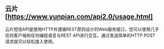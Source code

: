 ## 云片[https://www.yunpian.com/api2.0/usage.html]
云片短信API是使用HTTP并遵循REST原则设计的Web服务接口，您可以使用几乎任何客户端和任何编程语言与REST API进行交互。通过发送简单的HTTP POST请求就可以轻松接入使用。